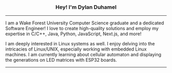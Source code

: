 <h3 align="center">Hey! I'm Dylan Duhamel</h3>
<p align="center">

</p>

---

I am a Wake Forest University Computer Science graduate and a dedicated Software Engineer! I love to create high-quality solutions and employ my expertise in C/C++, Java, Python, JavaScript, Next.js, and more!

I am deeply interested in Linux systems as well. I enjoy delving into the intricacies of Linux/UNIX, especially working with embedded Linux machines. I am currently learning about cellular automaton and displaying the generations on LED matrices with ESP32 boards.

---

